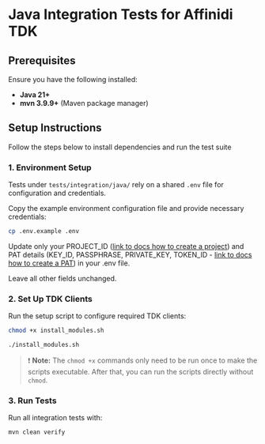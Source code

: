 # Java Integration Tests for Affinidi TDK

## Prerequisites

Ensure you have the following installed:

- **Java 21+**
- **mvn 3.9.9+** (Maven package manager)

## Setup Instructions

Follow the steps below to install dependencies and run the test suite

### 1. Environment Setup

Tests under `tests/integration/java/` rely on a shared `.env` file for configuration and credentials.

Copy the example environment configuration file and provide necessary credentials:

```bash
cp .env.example .env
```

Update only your PROJECT_ID ([link to docs how to create a project](https://docs.affinidi.com/docs/get-started/create-project/)) and PAT details (KEY_ID, PASSPHRASE, PRIVATE_KEY, TOKEN_ID - [link to docs how to create a PAT](https://docs.affinidi.com/dev-tools/affinidi-tdk/get-access-token/)) in your .env file.

Leave all other fields unchanged.


### 2. Set Up TDK Clients

Run the setup script to configure required TDK clients:

```bash
chmod +x install_modules.sh

./install_modules.sh
```

> ❗️ **Note:**
> The `chmod +x` commands only need to be run once to make the scripts executable. After that, you can run the scripts directly without `chmod`.

### 3. Run Tests

Run all integration tests with:

```bash
mvn clean verify
```

